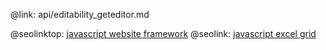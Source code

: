 @link: api/editability_geteditor.md

@seolinktop: [javascript website framework](https://webix.com)
@seolink: [javascript excel grid](https://webix.com/widget/excel_viewer/)